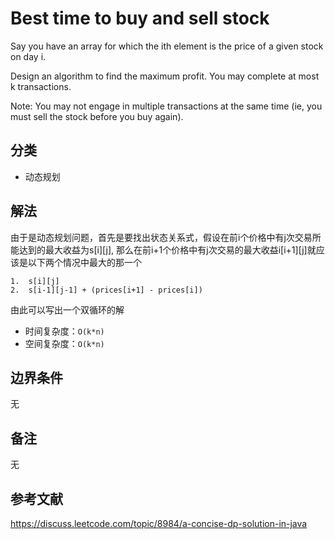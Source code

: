 # Best time to buy and sell stock
Say you have an array for which the ith element is the price of a given stock on day i.

Design an algorithm to find the maximum profit. You may complete at most k transactions.

Note:
You may not engage in multiple transactions at the same time (ie, you must sell the stock before you buy again).

## 分类
* 动态规划

## 解法
由于是动态规划问题，首先是要找出状态关系式，假设在前i个价格中有j次交易所能达到的最大收益为s[i][j], 那么在前i+1个价格中有j次交易的最大收益i[i+1][j]就应该是以下两个情况中最大的那一个

    1.  s[i][j]
    2.  s[i-1][j-1] + (prices[i+1] - prices[i])

由此可以写出一个双循环的解

* 时间复杂度：`O(k*n)`
* 空间复杂度：`O(k*n)`

## 边界条件
无

## 备注
无

## 参考文献
https://discuss.leetcode.com/topic/8984/a-concise-dp-solution-in-java
